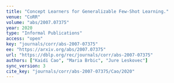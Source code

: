 ```yaml
---
title: "Concept Learners for Generalizable Few-Shot Learning."
venue: "CoRR"
volume: "abs/2007.07375"
year: 2020
type: "Informal Publications"
access: "open"
key: "journals/corr/abs-2007-07375"
ee: "https://arxiv.org/abs/2007.07375"
url: "https://dblp.org/rec/journals/corr/abs-2007-07375"
authors: ["Kaidi Cao", "Maria Brbic", "Jure Leskovec"]
sync_version: 3
cite_key: "journals/corr/abs-2007-07375/Cao/2020"
---
```


